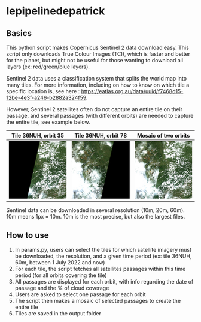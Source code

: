 # lepipelinedepatrick

## Basics 

This python script makes Copernicus Sentinel 2 data download easy. This script only downloads True Colour Images (TCI), which is faster and better for the planet, but might not be useful for those wanting to download all layers (ex: red/green/blue layers).

Sentinel 2 data uses a classification system that splits the world map into many tiles. For more information, including on how to know on which tile a specific location is, see here : https://eatlas.org.au/data/uuid/f7468d15-12be-4e3f-a246-b2882a324f59.

However, Sentinel 2 satellites often do not capture an entire tile on their passage, and several passages (with different orbits) are needed to capture the entire tile, see example below.

| Tile 36NUH, orbit 35  | Tile 36NUH, orbit 78 | Mosaic of two orbits |
| --- | --- | --- |
| ![alt text](https://github.com/memoirevive/lepipelinedepatrick/blob/main/example/36NUH_35.jpg?raw=true) | ![alt text](https://github.com/memoirevive/lepipelinedepatrick/blob/main/example/36NUH_78.jpg?raw=true) | ![alt text](https://github.com/memoirevive/lepipelinedepatrick/blob/main/example/36NUH.jpg?raw=true) |

Sentinel data can be downloaded in several resolution (10m, 20m, 60m). 10m means 1px = 10m. 10m is the most precise, but also the largest files. 

## How to use

1. In params.py, users can select the tiles for which satellite imagery must be downloaded, the resolution, and a given time period (ex: tile 36NUH, 60m, between 1 July 2022 and now)
2. For each tile, the script fetches all satellites passages within this time period (for all orbits covering the tile)
3. All passages are displayed for each orbit, with info regarding the date of passage and the % of cloud coverage
4. Users are asked to select one passage for each orbit
5. The script then makes a mosaic of selected passages to create the entire tile
6. Tiles are saved in the output folder
